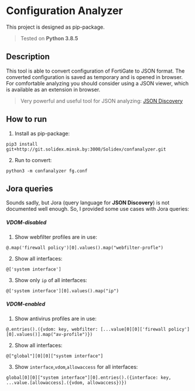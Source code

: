 # Configuration Analyzer

This project is designed as pip-package.
> Tested on **Python 3.8.5**

## Description

This tool is able to convert configuration of FortiGate to JSON format. The converted configuration is saved as temporary and is opened in browser.
For comfortable analyzing you should consider using a JSON viewer, which is available as an extension in browser.

> Very powerful and useful tool for JSON analyzing: [JSON Discovery](https://github.com/discoveryjs/browser-extension-json-discovery)

## How to run
1. Install as pip-package:
```
pip3 install git+http://git.solidex.minsk.by:3000/Solidex/confanalyzer.git
```

2. Run to convert:
```
python3 -m confanalyzer fg.conf
```

## Jora queries

Sounds sadly, but Jora (query language for **JSON Discovery**) is not documented well enough. So, I provided some use cases with Jora queries:

##### VDOM-disabled

1. Show webfilter profiles are in use: 
```
@.map('firewall policy')[0].values().map("webfilter-profle")
```

2. Show all interfaces:
```
@['system interface']
```

3. Show only `ip` of all interfaces:
```
@['system interface'][0].values().map("ip")
```

##### VDOM-enabled

1. Show antivirus profiles are in use: 
```
@.entries().({vdom: key, webfilter: [...value[0][0]['firewall policy'][0].values()].map("av-profile")})
```

2. Show all interfaces:
```
@["global"][0][0]["system interface"]
```

3. Show `interface`,`vdom`,`allowaccess` for all interfaces: 
```
global[0][0]["system interface"][0].entries().({interface: key, ...value.[allowaccess].({vdom, allowaccess})})
```
